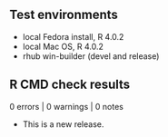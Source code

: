## Test environments
* local Fedora install, R 4.0.2
* local Mac OS, R 4.0.2
* rhub win-builder (devel and release)

## R CMD check results

0 errors | 0 warnings | 0 notes

* This is a new release.
